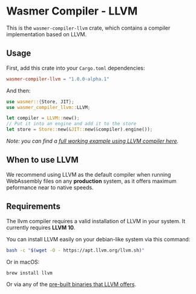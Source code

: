 # Wasmer Compiler - LLVM

This is the `wasmer-compiler-llvm` crate, which contains a
compiler implementation based on LLVM.

## Usage

First, add this crate into your `Cargo.toml` dependencies:

```toml
wasmer-compiler-llvm = "1.0.0-alpha.1"
```

And then:

```rust
use wasmer::{Store, JIT};
use wasmer_compiler_llvm::LLVM;

let compiler = LLVM::new();
// Put it into an engine and add it to the store
let store = Store::new(&JIT::new(&compiler).engine());
```

*Note: you can find a [full working example using LLVM compiler here](https://github.com/wasmerio/wasmer-reborn/blob/master/examples/compiler_llvm.rs).*

## When to use LLVM

We recommend using LLVM as the default compiler when running WebAssembly
files on any **production** system, as it offers maximum peformance near
to native speeds.

## Requirements

The llvm compiler requires a valid installation of LLVM in your system.
It currently requires **LLVM 10**.


You can install LLVM easily on your debian-like system via this command:

```bash
bash -c "$(wget -O - https://apt.llvm.org/llvm.sh)"
```

Or in macOS:

```bash
brew install llvm
```

Or via any of the [pre-built binaries that LLVM offers](https://releases.llvm.org/download.html).
